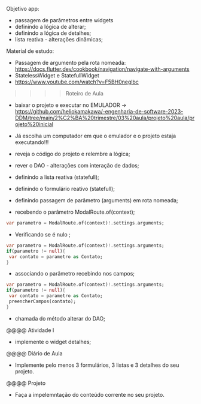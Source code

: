 Objetivo app:
- passagem de parâmetros entre widgets
 - definindo a lógica de alterar;
 - definindo a lógica de detalhes;
- lista reativa - alterações dinâmicas;

Material de estudo:
- Passagem de argumento pela rota nomeada: https://docs.flutter.dev/cookbook/navigation/navigate-with-arguments
- StatelessWidget e StatefullWidget
 - https://www.youtube.com/watch?v=F5BH0neglbc


>>>> Roteiro de Aula
- baixar o projeto e executar no EMULADOR → https://github.com/heliokamakawa/-engenharia-de-software-2023-DDM/tree/main/2%C2%BA%20trimestre/03%20aula/projeto%20aula/projeto%20inicial
- Já escolha um computador em que o emulador e o projeto estaja executando!!!
- reveja o código do projeto e relembre a lógica;
- rever o DAO - alterações com interação de dados; 

- definindo a lista reativa (statefull);
- definindo o formulário reativo (statefull);

- definindo passagem de parâmetro (arguments) em rota nomeada;
- recebendo o parâmetro ModalRoute.of(context);
```dart
var parametro = ModalRoute.of(context)!.settings.arguments;
```
- Verificando se é nulo ;
```dart
var parametro = ModalRoute.of(context)!.settings.arguments;
if(parametro != null){
 var contato = parametro as Contato;
} 
```
- associando o parâmetro recebindo nos campos; 
```dart
var parametro = ModalRoute.of(context)!.settings.arguments;
if(parametro != null){
 var contato = parametro as Contato;
 preencherCampos(contato);
} 
```
- chamada do método alterar do DAO;

@@@@ Atividade I 
- implemente o widget detalhes;


@@@@ Diário de Aula
- Implemente pelo menos 3 formulários, 3 listas e 3 detalhes do seu projeto.

@@@@ Projeto
- Faça a impelemntação do conteúdo corrente no seu projeto.

